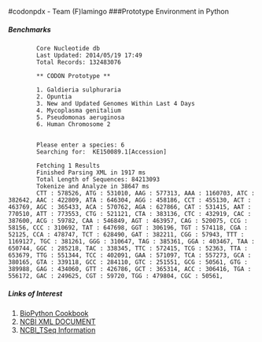 #codonpdx - Team (F)lamingo
###Prototype Environment in Python

##### Benchmarks

```
	    Core Nucleotide db
	    Last Updated: 2014/05/19 17:49
	    Total Records: 132483076

	    ** CODON Prototype **
	    
	    1. Galdieria sulphuraria
	    2. Opuntia
	    3. New and Updated Genomes Within Last 4 Days
	    4. Mycoplasma genitalium
	    5. Pseudomonas aeruginosa
	    6. Human Chromosome 2
	    
	    
	    Please enter a species: 6
	    Searching for:  KE150089.1[Accession]
	    
	    Fetching 1 Results
	    Finished Parsing XML in 1917 ms
	    Total Length of Sequences: 84213093
	    Tokenize and Analyze in 38647 ms
	    CTT : 578526, ATG : 531010, AAG : 577313, AAA : 1160703, ATC : 382642, AAC : 422809, ATA : 646304, AGG : 458186, CCT : 455130, ACT : 463769, AGC : 365433, ACA : 570762, AGA : 627866, CAT : 531415, AAT : 770510, ATT : 773553, CTG : 521121, CTA : 383136, CTC : 432919, CAC : 387600, ACG : 59782, CAA : 546849, AGT : 463957, CAG : 520075, CCG : 58156, CCC : 310692, TAT : 647698, GGT : 306196, TGT : 574118, CGA : 52125, CCA : 478747, TCT : 628490, GAT : 382211, CGG : 57943, TTT : 1169127, TGC : 381261, GGG : 310647, TAG : 385361, GGA : 403467, TAA : 650744, GGC : 285218, TAC : 338345, TTC : 572415, TCG : 52363, TTA : 653679, TTG : 551344, TCC : 402091, GAA : 571097, TCA : 557273, GCA : 380165, GTA : 339118, GCC : 284110, GTC : 251551, GCG : 50561, GTG : 389988, GAG : 434060, GTT : 426786, GCT : 365314, ACC : 306416, TGA : 556172, GAC : 249625, CGT : 59720, TGG : 479804, CGC : 50561, 
```

##### Links of Interest

1. [BioPython Cookbook][1]
2. [NCBI XML DOCUMENT][2]
3. [NCBI_TSeq Information][3]

[1]: http://biopython.org/DIST/docs/tutorial/Tutorial.html
[2]: http://www.ncbi.nlm.nih.gov/IEB/ToolBox/XML/ncbixml.txt
[3]: http://goo.gl/j4veI8

